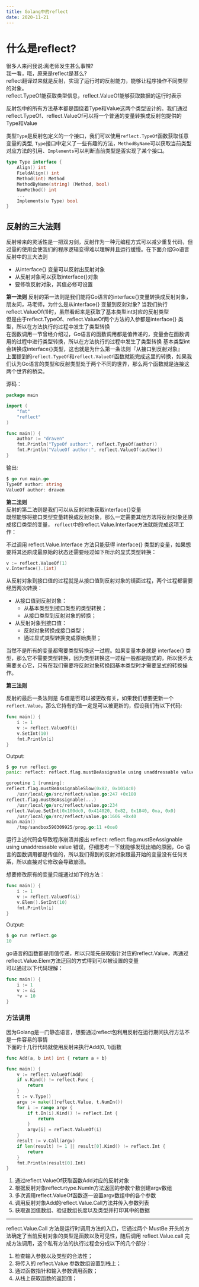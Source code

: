 ```yaml
---
title: Golang中的reflect
date: 2020-11-21
---
```



# 什么是reflect?  
很多人来问我说:离老师发生甚么事辣?  
我一看，哦，原来是reflect是甚么?  
reflect翻译过来就是反射，实现了运行时的反射能力，能够让程序操作不同类型的对象。  
reflect.TypeOf能获取类型信息，reflect.ValueOf能够获取数据的运行时表示  

反射包中的所有方法基本都是围绕着Type和Value这两个类型设计的。我们通过reflect.TypeOf、reflect.ValueOf可以将一个普通的变量转换成反射包提供的Type和Value    


类型```Type```是反射包定义的一个接口，我们可以使用`reflect.TypeOf`函数获取任意变量的类型, `Type`接口中定义了一些有趣的方法，`MethodByName`可以获取当前类型对应方法的引用、`Implements`可以判断当前类型是否实现了某个接口。  

```go
type Type interface {
    Align() int
    FieldAlign() int
    Method(int) Method
    MethodByName(string) (Method, bool)
    NumMethod() int
    ...
    Implements(u Type) bool
}
```


## 反射的三大法则  
反射带来的灵活性是一把双刃剑，反射作为一种元编程方式可以减少重复代码，但过量的使用会使我们的程序逻辑变得难以理解并且运行缓慢。在下面介绍Go语言反射中的三大法则  

+ 从interface{} 变量可以反射出反射对象
+ 从反射对象可以获取interface{}对象
+ 要修改反射对象，其值必修可设置  


**第一法则**
反射的第一法则是我们能将Go语言的interface{}变量转换成反射对象，朋友问，马老师，为什么是从interface{} 变量到反射对象? 当我们执行reflect.ValueOf(1)时，虽然看起来是获取了基本类型int对应的反射类型  
但是由于reflect.TypeOf、reflect.ValueOf两个方法的入参都是interface{} 类型，所以在方法执行的过程中发生了类型转换  
在函数调用一节曾经介绍过，Go语言的函数调用都是值传递的，变量会在函数调用的过程中进行类型转换，所以在方法执行的过程中发生了类型转换  基本类型int会转换成interface{}类型，这也就是为什么第一条法则『从接口到反射对象』  
上面提到的`reflect.TypeOf`和`reflect.ValueOf`函数就能完成这里的转换，如果我们认为Go语言的类型和反射类型处于两个不同的世界，那么两个函数就是连接这两个世界的桥梁。

源码：
```go
package main

import (
	"fmt"
	"reflect"
)

func main() {
	author := "draven"
	fmt.Println("TypeOf author:", reflect.TypeOf(author))
	fmt.Println("ValueOf author:", reflect.ValueOf(author))
}
```

输出:  
```go
$ go run main.go
TypeOf author: string
ValueOf author: draven
```


**第二法则**  
反射的第二法则是我们可以从反射对象获取interface{}变量  
既然能够将接口类型变量转换成反射对象，那么一定需要其他方法将反射对象还原成接口类型的变量， `reflect`中的reflect.Value.Interface方法就能完成这项工作：  

不过调用 reflect.Value.Interface 方法只能获得 interface{} 类型的变量，如果想要将其还原成最原始的状态还需要经过如下所示的显式类型转换：

```go
v := reflect.ValueOf(1)
v.Interface().(int)
```
从反射对象到接口值的过程就是从接口值到反射对象的镜面过程，两个过程都需要经历两次转换：

+ 从接口值到反射对象：
  + 从基本类型到接口类型的类型转换；
  + 从接口类型到反射对象的转换；
+ 从反射对象到接口值：
  + 反射对象转换成接口类型；
  + 通过显式类型转换变成原始类型；


当然不是所有的变量都需要类型转换这一过程。如果变量本身就是 interface{} 类型，那么它不需要类型转换，因为类型转换这一过程一般都是隐式的，所以我不太需要关心它，只有在我们需要将反射对象转换回基本类型时才需要显式的转换操作。  

**第三法则**  

反射的最后一条法则是 与值是否可以被更改有关，如果我们想要更新一个`reflect.Value`，那么它持有的值一定是可以被更新的，假设我们有以下代码:  
  
```go
func main() {
	i := 1
	v := reflect.ValueOf(i)
	v.SetInt(10)
	fmt.Println(i)
}
```

Output:
```go
$ go run reflect.go
panic: reflect: reflect.flag.mustBeAssignable using unaddressable value

goroutine 1 [running]:
reflect.flag.mustBeAssignableSlow(0x82, 0x1014c0)
	/usr/local/go/src/reflect/value.go:247 +0x180
reflect.flag.mustBeAssignable(...)
	/usr/local/go/src/reflect/value.go:234
reflect.Value.SetInt(0x100dc0, 0x414020, 0x82, 0x1840, 0xa, 0x0)
	/usr/local/go/src/reflect/value.go:1606 +0x40
main.main()
	/tmp/sandbox590309925/prog.go:11 +0xe0
```


运行上述代码会导致程序崩溃并报出 reflect: reflect.flag.mustBeAssignable using unaddressable value 错误，仔细思考一下就能够发现出错的原因，Go 语言的函数调用都是传值的，所以我们得到的反射对象跟最开始的变量没有任何关系，所以直接对它修改会导致崩溃。

想要修改原有的变量只能通过如下的方法：  

```go
func main() {
	i := 1
	v := reflect.ValueOf(&i)
	v.Elem().SetInt(10)
	fmt.Println(i)
}
```

Output:  
```go
$ go run reflect.go
10
```

go语言的函数都是用值传递，所以只能先获取指针对应的reflect.Value，再通过reflect.Value.Elem方法迂回的方式得到可以被设置的变量  
可以通过以下代码理解：  


```go
func main() {
	i := 1
	v := &i
	*v = 10
}
```



### 方法调用  
因为Golang是一门静态语言，想要通过reflect包利用反射在运行期间执行方法不是一件容易的事情  
下面的十几行代码就使用反射来执行Add(0, 1)函数

```go
func Add(a, b int) int { return a + b}

func main() {
	v := reflect.ValueOf(Add)
	if v.Kind() != reflect.Func {
		return 
	}
	t := v.Type()
	argv := make([]reflect.Value, t.NumIn())
	for i := range argv {
		if t.In(i).Kind() != reflect.Int {
			return
		}
		argv[i] = reflect.ValueOf(i)
	}
	result := v.Call(argv)
	if len(result) != 1 || result[0].Kind() != reflect.Int {
		return 
	}
	fmt.Println(result[0].Int)
}
```


1. 通过reflect.ValueOf获取函数Add对应的反射对象  
2. 根据反射对象reflect.rtype.NumIn方法返回的参数个数创建argv数组
3. 多次调用reflect.ValueOf函数逐一设置argv数组中的各个参数
4. 调用反射对象Add的reflect.Value.Call方法并传入参数列表
5. 获取返回值数组、验证数组长度以及类型并打印其中的数据
---


reflect.Value.Call 方法是运行时调用方法的入口，它通过两个 MustBe 开头的方法确定了当前反射对象的类型是函数以及可见性，随后调用 reflect.Value.call 完成方法调用，这个私有方法的执行过程会分成以下的几个部分：  

1. 检查输入参数以及类型的合法性；
2. 将传入的 reflect.Value 参数数组设置到栈上；
3. 通过函数指针和输入参数调用函数；
4. 从栈上获取函数的返回值；

